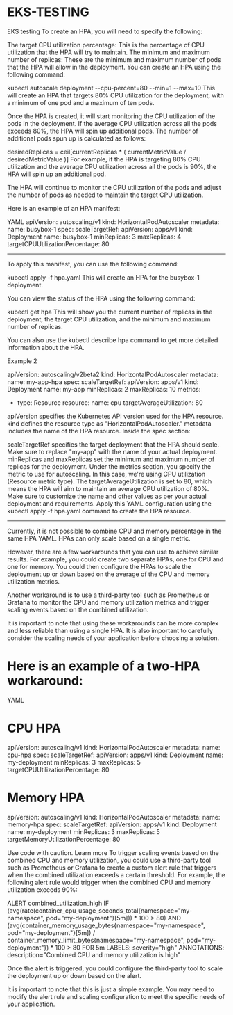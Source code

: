 # EKS-TESTING
EKS testing
To create an HPA, you will need to specify the following:

The target CPU utilization percentage: This is the percentage of CPU utilization that the HPA will try to maintain.
The minimum and maximum number of replicas: These are the minimum and maximum number of pods that the HPA will allow in the deployment.
You can create an HPA using the following command:

kubectl autoscale deployment <deployment-name> --cpu-percent=80 --min=1 --max=10
This will create an HPA that targets 80% CPU utilization for the deployment, with a minimum of one pod and a maximum of ten pods.

Once the HPA is created, it will start monitoring the CPU utilization of the pods in the deployment. If the average CPU utilization across all the pods exceeds 80%, the HPA will spin up additional pods. The number of additional pods spun up is calculated as follows:

desiredReplicas = ceil[currentReplicas * ( currentMetricValue / desiredMetricValue )]
For example, if the HPA is targeting 80% CPU utilization and the average CPU utilization across all the pods is 90%, the HPA will spin up an additional pod.

The HPA will continue to monitor the CPU utilization of the pods and adjust the number of pods as needed to maintain the target CPU utilization.

Here is an example of an HPA manifest:

YAML
apiVersion: autoscaling/v1
kind: HorizontalPodAutoscaler
metadata:
  name: busybox-1
spec:
  scaleTargetRef:
    apiVersion: apps/v1
    kind: Deployment
    name: busybox-1
  minReplicas: 3
  maxReplicas: 4
  targetCPUUtilizationPercentage: 80

------------------------

To apply this manifest, you can use the following command:

kubectl apply -f hpa.yaml
This will create an HPA for the busybox-1 deployment.

You can view the status of the HPA using the following command:

kubectl get hpa
This will show you the current number of replicas in the deployment, the target CPU utilization, and the minimum and maximum number of replicas.

You can also use the kubectl describe hpa <hpa-name> command to get more detailed information about the HPA.

Example 2

apiVersion: autoscaling/v2beta2
kind: HorizontalPodAutoscaler
metadata:
  name: my-app-hpa
spec:
  scaleTargetRef:
    apiVersion: apps/v1
    kind: Deployment
    name: my-app
  minReplicas: 2
  maxReplicas: 10
  metrics:
  - type: Resource
    resource:
      name: cpu
      targetAverageUtilization: 80
    
apiVersion specifies the Kubernetes API version used for the HPA resource.
kind defines the resource type as "HorizontalPodAutoscaler."
metadata includes the name of the HPA resource.
Inside the spec section:

scaleTargetRef specifies the target deployment that the HPA should scale. Make sure to replace "my-app" with the name of your actual deployment.
minReplicas and maxReplicas set the minimum and maximum number of replicas for the deployment.
Under the metrics section, you specify the metric to use for autoscaling. In this case, we're using CPU utilization (Resource metric type). The targetAverageUtilization is set to 80, which means the HPA will aim to maintain an average CPU utilization of 80%.
Make sure to customize the name and other values as per your actual deployment and requirements. Apply this YAML configuration using the kubectl apply -f hpa.yaml command to create the HPA resource.

*******************************


Currently, it is not possible to combine CPU and memory percentage in the same HPA YAML. HPAs can only scale based on a single metric.

However, there are a few workarounds that you can use to achieve similar results. For example, you could create two separate HPAs, one for CPU and one for memory. You could then configure the HPAs to scale the deployment up or down based on the average of the CPU and memory utilization metrics.

Another workaround is to use a third-party tool such as Prometheus or Grafana to monitor the CPU and memory utilization metrics and trigger scaling events based on the combined utilization.

It is important to note that using these workarounds can be more complex and less reliable than using a single HPA. It is also important to carefully consider the scaling needs of your application before choosing a solution.

# Here is an example of a two-HPA workaround:

YAML
# CPU HPA
apiVersion: autoscaling/v1
kind: HorizontalPodAutoscaler
metadata:
  name: cpu-hpa
spec:
  scaleTargetRef:
    apiVersion: apps/v1
    kind: Deployment
    name: my-deployment
  minReplicas: 3
  maxReplicas: 5
  targetCPUUtilizationPercentage: 80

# Memory HPA
apiVersion: autoscaling/v1
kind: HorizontalPodAutoscaler
metadata:
  name: memory-hpa
spec:
  scaleTargetRef:
    apiVersion: apps/v1
    kind: Deployment
    name: my-deployment
  minReplicas: 3
  maxReplicas: 5
  targetMemoryUtilizationPercentage: 80
  
Use code with caution. Learn more
To trigger scaling events based on the combined CPU and memory utilization, you could use a third-party tool such as Prometheus or Grafana to create a custom alert rule that triggers when the combined utilization exceeds a certain threshold. For example, the following alert rule would trigger when the combined CPU and memory utilization exceeds 90%:

ALERT combined_utilization_high
IF (avg(rate(container_cpu_usage_seconds_total{namespace="my-namespace", pod="my-deployment"}[5m])) * 100 > 80) AND
(avg(container_memory_usage_bytes{namespace="my-namespace", pod="my-deployment"}[5m]) / container_memory_limit_bytes{namespace="my-namespace", pod="my-deployment"}) * 100 > 80
FOR 5m
LABELS: severity="high"
ANNOTATIONS: description="Combined CPU and memory utilization is high"

Once the alert is triggered, you could configure the third-party tool to scale the deployment up or down based on the alert.

It is important to note that this is just a simple example. You may need to modify the alert rule and scaling configuration to meet the specific needs of your application.
